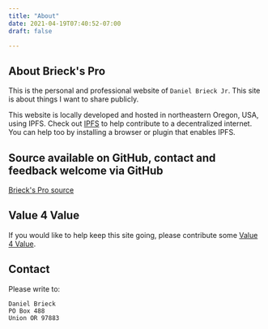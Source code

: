 ```yaml
---
title: "About"
date: 2021-04-19T07:40:52-07:00
draft: false

---
```


## About Brieck's Pro

This is the personal and professional website of `Daniel Brieck Jr`. This site is about things I want to share publicly.

This website is locally developed and hosted in northeastern Oregon, USA, using IPFS. Check out [IPFS](https://ipfs.io/) to help contribute to a decentralized internet. You can help too by installing a browser or plugin that enables IPFS.

## Source available on GitHub, contact and feedback welcome via GitHub

[Brieck's Pro source](https://github.com/djbrieck/brieckspro)

## Value 4 Value

If you would like to help keep this site going, please contribute some [Value 4 Value](/value-for-value).


## Contact
Please write to:
```    
Daniel Brieck 
PO Box 488
Union OR 97883
```